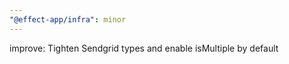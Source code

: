 ```yaml
---
"@effect-app/infra": minor
---
```


improve: Tighten Sendgrid types and enable isMultiple by default
